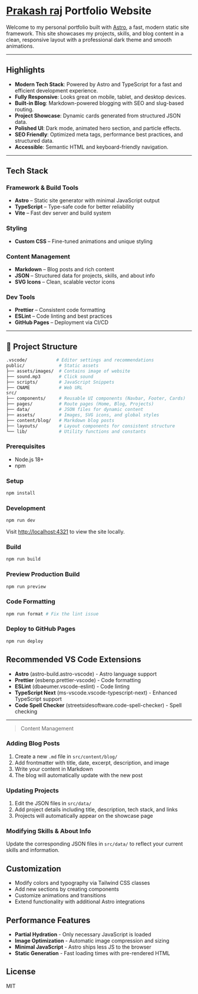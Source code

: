 # [Prakash raj](https://prakashraj.info) Portfolio Website

Welcome to my personal portfolio built with [Astro](https://astro.build/), a fast, modern static site framework. This site showcases my projects, skills, and blog content in a clean, responsive layout with a professional dark theme and smooth animations.

---

## Highlights

- **Modern Tech Stack**: Powered by Astro and TypeScript for a fast and efficient development experience.
- **Fully Responsive**: Looks great on mobile, tablet, and desktop devices.
- **Built-in Blog**: Markdown-powered blogging with SEO and slug-based routing.
- **Project Showcase**: Dynamic cards generated from structured JSON data.
- **Polished UI**: Dark mode, animated hero section, and particle effects.
- **SEO Friendly**: Optimized meta tags, performance best practices, and structured data.
- **Accessible**: Semantic HTML and keyboard-friendly navigation.

---

## Tech Stack

### Framework & Build Tools

- **Astro** – Static site generator with minimal JavaScript output
- **TypeScript** – Type-safe code for better reliability
- **Vite** – Fast dev server and build system

### Styling

- **Custom CSS** – Fine-tuned animations and unique styling

### Content Management

- **Markdown** – Blog posts and rich content
- **JSON** – Structured data for projects, skills, and about info
- **SVG Icons** – Clean, scalable vector icons

### Dev Tools

- **Prettier** – Consistent code formatting
- **ESLint** – Code linting and best practices
- **GitHub Pages** – Deployment via CI/CD

---

## 📁 Project Structure

```bash
.vscode/           # Editor settings and recommendations
public/             # Static assets
├── assets/images/  # Contains image of website
├── sound.mp3       # Click sound
├── scripts/        # JavaScript Snippets
├── CNAME           # Web URL
src/
├── components/     # Reusable UI components (Navbar, Footer, Cards)
├── pages/          # Route pages (Home, Blog, Projects)
├── data/           # JSON files for dynamic content
├── assets/         # Images, SVG icons, and global styles
├── content/blog/   # Markdown blog posts
├── layouts/        # Layout components for consistent structure
└── lib/            # Utility functions and constants
```

### Prerequisites

- Node.js 18+
- npm

### Setup

```bash
npm install
```

### Development

```bash
npm run dev
```

Visit [http://localhost:4321](http://localhost:4321) to view the site locally.

### Build

```bash
npm run build
```

### Preview Production Build

```bash
npm run preview
```

### Code Formatting

```bash
npm run format # Fix the lint issue
```

### Deploy to GitHub Pages

```bash
npm run deploy
```

## Recommended VS Code Extensions

- **Astro** (astro-build.astro-vscode) - Astro language support
- **Prettier** (esbenp.prettier-vscode) - Code formatting
- **ESLint** (dbaeumer.vscode-eslint) - Code linting
- **TypeScript Next** (ms-vscode.vscode-typescript-next) - Enhanced TypeScript support
- **Code Spell Checker** (streetsidesoftware.code-spell-checker) - Spell checking

---

> Content Management

### Adding Blog Posts

1. Create a new `.md` file in `src/content/blog/`
2. Add frontmatter with title, date, excerpt, description, and image
3. Write your content in Markdown
4. The blog will automatically update with the new post

### Updating Projects

1. Edit the JSON files in `src/data/`
2. Add project details including title, description, tech stack, and links
3. Projects will automatically appear on the showcase page

### Modifying Skills \& About Info

Update the corresponding JSON files in `src/data/` to reflect your current skills and information.

## Customization

- Modify colors and typography via Tailwind CSS classes
- Add new sections by creating components
- Customize animations and transitions
- Extend functionality with additional Astro integrations

## Performance Features

- **Partial Hydration** - Only necessary JavaScript is loaded
- **Image Optimization** - Automatic image compression and sizing
- **Minimal JavaScript** - Astro ships less JS to the browser
- **Static Generation** - Fast loading times with pre-rendered HTML

## License

MIT
